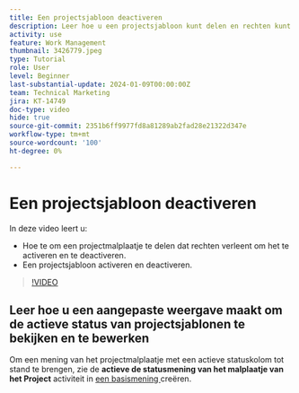 ```yaml
---
title: Een projectsjabloon deactiveren
description: Leer hoe u een projectsjabloon kunt delen en rechten kunt toekennen om het te activeren en deactiveren, en hoe u een projectsjabloon kunt activeren en deactiveren.
activity: use
feature: Work Management
thumbnail: 3426779.jpeg
type: Tutorial
role: User
level: Beginner
last-substantial-update: 2024-01-09T00:00:00Z
team: Technical Marketing
jira: KT-14749
doc-type: video
hide: true
source-git-commit: 2351b6ff9977fd8a81289ab2fad28e21322d347e
workflow-type: tm+mt
source-wordcount: '100'
ht-degree: 0%

---
```


# Een projectsjabloon deactiveren

In deze video leert u:

* Hoe te om een projectmalplaatje te delen dat rechten verleent om het te activeren en te deactiveren.
* Een projectsjabloon activeren en deactiveren.

>[!VIDEO](https://video.tv.adobe.com/v/3426779/?quality=12&learn=on)

## Leer hoe u een aangepaste weergave maakt om de actieve status van projectsjablonen te bekijken en te bewerken

Om een mening van het projectmalplaatje met een actieve statuskolom tot stand te brengen, zie de **actieve de statusmening van het malplaatje van het Project** activiteit in [ een basismening ](https://experienceleague.adobe.com/docs/workfront-learn/tutorials-workfront/reporting/basic-reporting/create-a-basic-view.html?lang=en) creëren.
